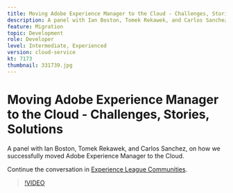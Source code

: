 ```yaml
---
title: Moving Adobe Experience Manager to the Cloud - Challenges, Stories, Solutions
description: A panel with Ian Boston, Tomek Rekawek, and Carlos Sanchez, on how we successfully moved Adobe Experience Manager to the Cloud.
feature: Migration
topic: Development
role: Developer
level: Intermediate, Experienced
version: cloud-service
kt: 7173
thumbnail: 331739.jpg
---
```


# Moving Adobe Experience Manager to the Cloud - Challenges, Stories, Solutions 

A panel with Ian Boston, Tomek Rekawek, and Carlos Sanchez, on how we successfully moved Adobe Experience Manager to the Cloud.

Continue the conversation in [Experience League Communities](http://adobe.ly/36Yd3v6).

>[!VIDEO](https://video.tv.adobe.com/v/331739/?quality=12&learn=on&hidetitle=true)